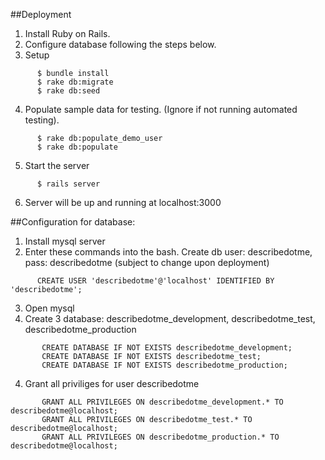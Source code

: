 ##Deployment
1. Install Ruby on Rails.
2. Configure database following the steps below.
3. Setup
```
      $ bundle install
      $ rake db:migrate
      $ rake db:seed
```

4. Populate sample data for testing. (Ignore if not running automated testing).
```
      $ rake db:populate_demo_user
      $ rake db:populate
```

5. Start the server
```
      $ rails server
```

6. Server will be up and running at localhost:3000


##Configuration for database:

1. Install mysql server
2. Enter these commands into the bash.
  Create db user: describedotme, pass: describedotme (subject to change upon deployment)
```
      CREATE USER 'describedotme'@'localhost' IDENTIFIED BY 'describedotme';
```

3. Open mysql
4. Create 3 database: describedotme_development, describedotme_test, describedotme_production
```
       CREATE DATABASE IF NOT EXISTS describedotme_development;
       CREATE DATABASE IF NOT EXISTS describedotme_test;
       CREATE DATABASE IF NOT EXISTS describedotme_production;
```

4. Grant all priviliges for user describedotme
```
       GRANT ALL PRIVILEGES ON describedotme_development.* TO describedotme@localhost;
       GRANT ALL PRIVILEGES ON describedotme_test.* TO describedotme@localhost;
       GRANT ALL PRIVILEGES ON describedotme_production.* TO describedotme@localhost;
```